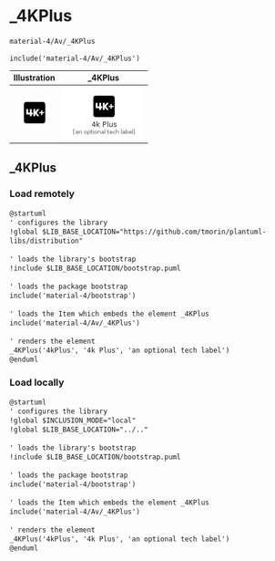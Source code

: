 # _4KPlus


```text
material-4/Av/_4KPlus
```

```text
include('material-4/Av/_4KPlus')
```



| Illustration | _4KPlus |
| :---: | :---: |
| ![illustration for Illustration](../../material-4/Av/_4KPlus.png) | ![illustration for _4KPlus](../../material-4/Av/_4KPlus.Local.png) |




## _4KPlus

### Load remotely
```plantuml
@startuml
' configures the library
!global $LIB_BASE_LOCATION="https://github.com/tmorin/plantuml-libs/distribution"

' loads the library's bootstrap
!include $LIB_BASE_LOCATION/bootstrap.puml

' loads the package bootstrap
include('material-4/bootstrap')

' loads the Item which embeds the element _4KPlus
include('material-4/Av/_4KPlus')

' renders the element
_4KPlus('4kPlus', '4k Plus', 'an optional tech label')
@enduml
```

### Load locally
```plantuml
@startuml
' configures the library
!global $INCLUSION_MODE="local"
!global $LIB_BASE_LOCATION="../.."

' loads the library's bootstrap
!include $LIB_BASE_LOCATION/bootstrap.puml

' loads the package bootstrap
include('material-4/bootstrap')

' loads the Item which embeds the element _4KPlus
include('material-4/Av/_4KPlus')

' renders the element
_4KPlus('4kPlus', '4k Plus', 'an optional tech label')
@enduml
```

